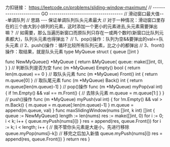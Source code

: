 力扣链接： https://leetcode.cn/problems/sliding-window-maximum/
// ----------------------- GO ------------------------------------
// 滑动窗口最大值---单调队列
// 思路 --- 保证单调队列队头元素最大
// 对于一种情况：滑动窗口里存在的三个由大到小排列的元素，这时添加一个更小的元素进去,头元素需要弹出嘛？
// 如需要，那么当遍历新窗口而原队列只存在一或两个数时(新窗口比队列元素都大)，队列头元素也得弹出？
// 1、pop()操作：队列为空&&要弹出的val==队头元素
// 2、push()操作：循环比较所有队列元素，比之小的都弹出
// 3、front()操作：取结果，就是队头元素
type MyQueue struct {
	queue []int
}

func NewMyQueue() *MyQueue {
	return &MyQueue{
		queue: make([]int, 0),
	}
}
// 判断队列是否为空
func (m *MyQueue) Empty() bool {
	return len(m.queue) == 0
}
// 取队头元素
func (m *MyQueue) Front() int {
	return m.queue[0]
}
// 取队尾元素
func (m *MyQueue) Back() int {
	return m.queue[len(m.queue)-1]
}
// pop()操作
func (m *MyQueue) myPop(val int) {
	if !m.Empty() && val == m.Front() {
		// 去除头元素
		m.queue = m.queue[1:]
	}
}
// push()操作
func (m *MyQueue) myPush(val int) {
	for !m.Empty() && val > m.Back() {
		m.queue = m.queue[:len(m.queue)-1]
	}
	m.queue = append(m.queue, val)
}
func maxSlidingWindow(nums []int, k int) []int {
	queue := NewMyQueue()
	length := len(nums)
	res := make([]int, 0)
	for i := 0; i < k; i++ {
		queue.myPush(nums[i])
	}
	res = append(res, queue.Front())
	for i := k; i < length; i++ {
		// 我不管你头元素是大是小，先进行移除
		queue.myPop(nums[i-k])
		// 移完之后加入新值
		queue.myPush(nums[i])
		res = append(res, queue.Front())
	}
	return res
}
